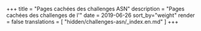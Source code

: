 +++
title = "Pages cachées des challenges ASN"
description = "Pages cachées des challenges de l'"
date = 2019-06-26
sort_by="weight"
render = false
translations = [
    "hidden/challenges-asn/_index.en.md"
]
+++
